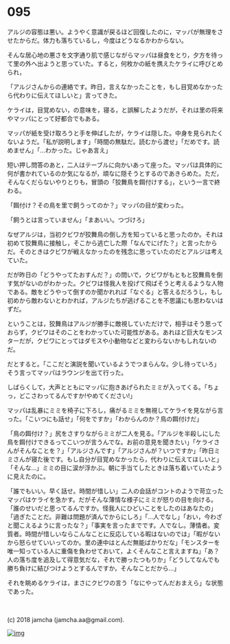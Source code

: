 # 095

アルジの容態は悪い。ようやく意識が戻るほど回復したのに，マッパが無理をさせたからだ。体力も落ちているし，今度はどうなるかわからない。  

そんな居心地の悪さを文字通り肌で感じながらマッパは昼食をとり，夕方を待って里の外へ出ようと思っていた。すると，何枚かの紙を携えたケライに呼びとめられ，  

「アルジさんからの連絡です。昨日，言えなかったことを，もし目覚めなかったら代わりに伝えてほしいと」言ってきた。  

ケライは，目覚めない，の意味を，寝る，と誤解したようだが，それは里の将来やマッパにとって好都合でもある。  

マッパが紙を受け取ろうと手を伸ばしたが，ケライは隠した。中身を見られたくないようだ。「私が説明します」「時間の無駄だ。読むから渡せ」「だめです。読めません」「…わかった。じゃあ言え」  

短い押し問答のあと，二人はテーブルに向かいあって座った。マッパは具体的に何が書かれているのか気になるが，頑なに隠そうとするのであきらめた。ただ，そんなくだらないやりとりも，冒頭の「狡舞鳥を餌付けする」，という一言で終わる。  

「餌付け？その鳥を里で飼うってのか？」マッパの目が変わった。  

「飼うとは言っていません」「まあいい。つづけろ」  

なぜアルジは，当初クビワが狡舞鳥の倒し方を知っていると思ったのか。それは初めて狡舞鳥に接触し，そこから逃亡した際「なんでにげた？」と言ったからだ。そのときはクビワが戦えなかったのを残念に思っていたのだとアルジは考えていた。  

だが昨日の「どうやってたおすんだ？」の問いで，クビワがもともと狡舞鳥を倒す気がないのがわかった。クビワは怪我人を投げて飛ばそうと考えるような人物である。敵をどうやって倒すのか聞かれれば「なぐる」と答えるだろうし，もし初めから敵わないとわかれば，アルジたちが逃げることを不思議にも思わないはずだ。  

ということは，狡舞鳥はアルジが勝手に敵視していただけで，相手はそう思っておらず，クビワはそのことをわかっていた可能性がある。あれほど巨大なモンスターだが，クビワにとってはダモスや小動物などと変わらないかもしれないのだ。  

だとすると。「ここだと演説を聞いているようでつまらんな。少し待っていろ」そう言ってマッパはラウンジを出て行った。  

しばらくして，大声とともにマッパに抱きあげられたミミが入ってくる。「ちょっ，どこさわってるんですか!やめてください!」  

マッパは乱暴にミミを椅子に下ろし，痛がるミミを無視してケライを見ながら言った。「こいつにも話せ」「何をですか」「わからんのか？鳥の餌付けだ」  

「鳥の餌付け？」尻をさすりながらミミが二人を見る。「アルジを半殺しにした鳥を餌付けできるってこいつが言うんでな。お前の意見を聞きたい」「ケライさんがそんなことを？」「アルジさんです」「アルジさんが？いつですか」「昨日ミミさんが寝た後です。もし自分が目覚めなかったら，代わりに伝えてほしいと」「そんな…」ミミの目に涙が浮かぶ。朝に手当てしたときは落ち着いていたように見えたのに。  

「誰でもいい。早く話せ。時間が惜しい」二人の会話がコントのようで苛立ったマッパはケライを急かす。だがそんな薄情な様子にミミが怒りの目を向ける。「誰のせいだと思ってるんですか。怪我人にひどいことをしたのはあなたの」「過ぎたことだ。非難は問題が済んでからにしろ」「…人でなし」「おい，今わざと聞こえるように言ったな？」「事実を言ったまでです。人でなし。薄情者。変質者。時間が惜しいならこんなことに反応している暇はないのでは」「暇がないから怒らせていいってのか。里の連中はとんだ無能ばかりだな」「モンスターを唯一知っている人に重傷を負わせておいて，よくそんなこと言えますね」「あ？人の落ち度を追及して得意気だな，それで勝ったつもりか」「どうしてなんでも勝ち負けに結びつけようとするんですか，そんなことだから…」  

それを眺めるケライは，まさにクビワの言う「なにやってんだおまえら」な状態であった。  

<br>  
<br>  
(c) 2018 jamcha (jamcha.aa@gmail.com).  

[![img](http://i.creativecommons.org/l/by-nc-sa/4.0/88x31.png)](http://creativecommons.org/licenses/by-nc-sa/4.0/deed)